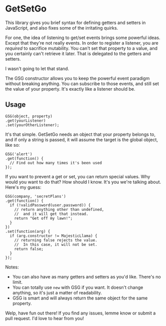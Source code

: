 # GetSetGo
This library gives you brief syntax for defining getters and setters in JavaScript,
and also fixes some of the irritating quirks.

For one, the idea of listening to get/set events brings some powerful ideas.
Except that they're not really events. In order to register a listener, you
are _required_ to sacrifice mutability. You can't set that property to a value, and you
certainly can't retrieve it later. That is delegated to the getters and setters.

I wasn't going to let that stand.

The GSG constructor allows you to keep the powerful event paradigm without breaking
anything. You can subscribe to those events, and still set the value of your
property. It's exactly like a listener should be.

## Usage
```
GSG(object, property)
.get(yourListener)
.set(yourOtherListener);
```
It's that simple. GetSetGo needs an object that your property belongs to, and if
only a string is passed, it will assume the target is the global object, like so:

```
GSG('alert')
.get(function() {
  // Find out how many times it's been used
});
```

If you want to prevent a get or set, you can return special values.
Why would you want to do that? How should I know.
It's you we're talking about.
Here's my guess:

```
GSG(company, 'secretPlans')
.get(function() {
  if (!validPassword(user.password)) {
    // return anything other than undefined,
    //  and it will get that instead.
    return "Get off my lawn!";
  }
})
.set(function(arg) {
  if (arg.constructor != MajesticLlama) {
    // returning false rejects the value.
    //  In this case, it will not be set.
    return false;
  }
});
```

Notes:
- You can also have as many getters and setters as you'd like.
There's no limit.
- You can totally use `new` with GSG if you want.
It doesn't change anything, so it's just a matter of readability.
- GSG is smart and will always return the same object for the same property.

Welp, have fun out there! If you find any issues, lemme know or submit a pull request.
I'd love to hear from you!
